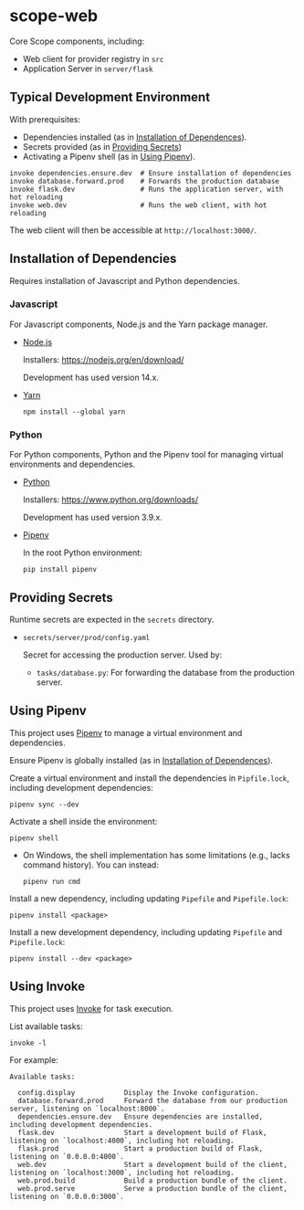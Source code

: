 # scope-web

Core Scope components, including:

- Web client for provider registry in `src`
- Application Server in `server/flask`

## Typical Development Environment

With prerequisites:

- Dependencies installed (as in [Installation of Dependences](#installation-of-dependencies)).
- Secrets provided (as in [Providing Secrets](#providing-secrets))
- Activating a Pipenv shell (as in [Using Pipenv](#using-pipenv)).

```
invoke dependencies.ensure.dev  # Ensure installation of dependencies
invoke database.forward.prod    # Forwards the production database
invoke flask.dev                # Runs the application server, with hot reloading
invoke web.dev                  # Runs the web client, with hot reloading
```

The web client will then be accessible at `http://localhost:3000/`.

## Installation of Dependencies

Requires installation of Javascript and Python dependencies.

### Javascript

For Javascript components, Node.js and the Yarn package manager.

- [Node.js](https://nodejs.org/)

  Installers: <https://nodejs.org/en/download/>
  
  Development has used version 14.x.

- [Yarn](https://yarnpkg.com/)

  ```
  npm install --global yarn
  ```

### Python

For Python components, Python and the Pipenv tool for managing virtual environments and dependencies.

- [Python](https://www.python.org/)

  Installers: <https://www.python.org/downloads/>
  
  Development has used version 3.9.x.

- [Pipenv](https://pipenv.pypa.io/en/latest/)

  In the root Python environment:

  ```
  pip install pipenv
  ```

## Providing Secrets

Runtime secrets are expected in the `secrets` directory.

- `secrets/server/prod/config.yaml`

  Secret for accessing the production server. Used by:
  
  - `tasks/database.py`: For forwarding the database from the production server.

## Using Pipenv

This project uses [Pipenv](https://pipenv.pypa.io/en/latest/) to manage a virtual environment and dependencies.

Ensure Pipenv is globally installed (as in [Installation of Dependences](#installation-of-dependencies)).

Create a virtual environment and install the dependencies in `Pipfile.lock`, including development dependencies:

```
pipenv sync --dev
```

Activate a shell inside the environment:

```
pipenv shell
```

  - On Windows, the shell implementation has some limitations (e.g., lacks command history). You can instead:

    ```
    pipenv run cmd
    ```

Install a new dependency, including updating `Pipefile` and `Pipefile.lock`:

```
pipenv install <package>
```

Install a new development dependency, including updating `Pipefile` and `Pipefile.lock`:

```
pipenv install --dev <package>
```

## Using Invoke

This project uses [Invoke](https://www.pyinvoke.org/) for task execution.

List available tasks:

```
invoke -l
```

For example:

```
Available tasks:

  config.display            Display the Invoke configuration.
  database.forward.prod     Forward the database from our production server, listening on `localhost:8000`.
  dependencies.ensure.dev   Ensure dependencies are installed, including development dependencies.
  flask.dev                 Start a development build of Flask, listening on `localhost:4000`, including hot reloading.
  flask.prod                Start a production build of Flask, listening on `0.0.0.0:4000`.
  web.dev                   Start a development build of the client, listening on `localhost:3000`, including hot reloading.
  web.prod.build            Build a production bundle of the client.
  web.prod.serve            Serve a production bundle of the client, listening on `0.0.0.0:3000`.
```
